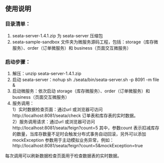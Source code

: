 ## 使用说明

### 目录清单：   
1. seata-server-1.4.1.zip 为 seata-server 压缩包   
2. seata-sample-sandbox 文件夹为微服务源码工程，包括：storage（库存微服务）、order（订单微服务）和 business（页面交互微服务）   

### 启动步骤：
1. 解压：unzip seata-server-1.4.1.zip   
2. 启动 seata-server：nohup sh ./seata/bin/seata-server.sh -p 8091 -m file &   
3. 启动微服务：依次启动 storage（库存微服务）、order（订单微服务）和 business（页面交互微服务）   
4. 服务调用：   
  1）实时数据检查页面：通过url 或浏览器可访问 http://localhost:8081/seata/check 订单表和库存表的实时数据。   
  2）服务调用请求：通过url 或浏览器可访问 http://localhost:8081/seata/feign?count=5 其中，参数count 表示扣减库存的数量，当库存数量不足时会触发分布式事务自动回滚，另外可以添加mockException 参数用于主动模拟业务异常，例如：http://localhost:8081/seata/feign?count=5&mockException=true    
  
  每次调用可以刷新数据检查页面用于检查数据表的实时数据。

